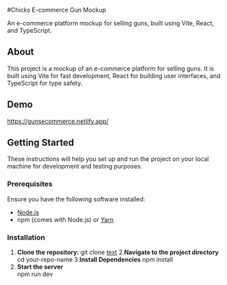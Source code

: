 #Chicks E-commerce Gun Mockup

An e-commerce platform mockup for selling guns, built using Vite, React, and TypeScript.

## About

This project is a mockup of an e-commerce platform for selling guns. It is built using Vite for fast development, React for building user interfaces, and TypeScript for type safety.

## Demo
https://gunsecommerce.netlify.app/

## Getting Started

These instructions will help you set up and run the project on your local machine for development and testing purposes.

### Prerequisites

Ensure you have the following software installed:

- [Node.js](https://nodejs.org/)
- npm (comes with Node.js) or [Yarn](https://yarnpkg.com/)

### Installation

1. **Clone the repository:**
  git clone [text](https://github.com/adrianhi/chicks-ecommerce.git)
2.**Navigate to the project directory**
  cd your-repo-name
3.**Install Dependencies**
  npm install
4. **Start the server**  
  npm run dev
